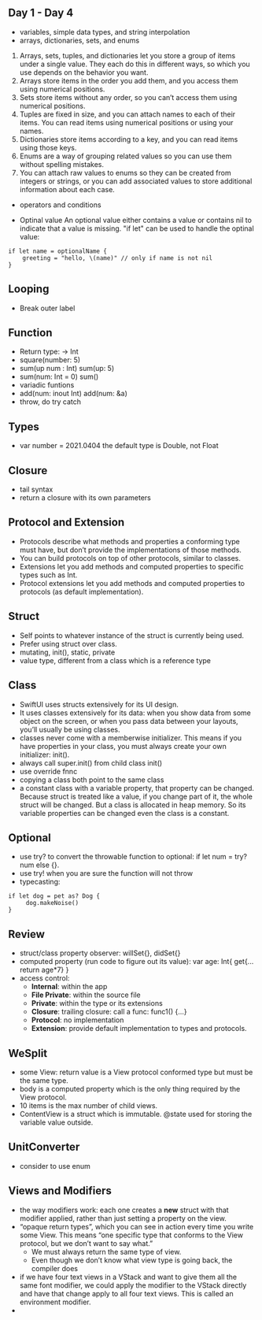 ## Day 1 - Day 4
*  variables, simple data types, and string interpolation
*  arrays, dictionaries, sets, and enums

1. Arrays, sets, tuples, and dictionaries let you store a group of items under a single value. They each do this in different ways, so which you use depends on the behavior you want.
2. Arrays store items in the order you add them, and you access them using numerical positions.
3. Sets store items without any order, so you can’t access them using numerical positions.
4. Tuples are fixed in size, and you can attach names to each of their items. You can read items using numerical positions or using your names.
5. Dictionaries store items according to a key, and you can read items using those keys.
6. Enums are a way of grouping related values so you can use them without spelling mistakes.
7. You can attach raw values to enums so they can be created from integers or strings, or you can add associated values to store additional information about each case.
* operators and conditions

* Optinal value
An optional value either contains a value or contains nil to indicate that a value is missing. "if let" can be used to handle the optinal value:
```
if let name = optionalName {
    greeting = "hello, \(name)" // only if name is not nil
} 
```
## Looping
* Break outer label

## Function
* Return type: -> Int
* square(number: 5)
* sum(up num : Int) sum(up: 5)
* sum(num: Int = 0) sum()
* variadic funtions
* add(num: inout Int) add(num: &a)
* throw, do try catch 

## Types
* var number = 2021.0404 the default type is Double, not Float

## Closure
* tail syntax
* return a closure with its own parameters

## Protocol and Extension
* Protocols describe what methods and properties a conforming type must have, but don’t provide the implementations of those methods.
* You can build protocols on top of other protocols, similar to classes.
* Extensions let you add methods and computed properties to specific types such as Int.
* Protocol extensions let you add methods and computed properties to protocols (as default implementation).

## Struct
* Self points to whatever instance of the struct is currently being used.
* Prefer using struct over class.
* mutating, init(), static, private
* value type, different from a class which is a reference type

## Class
* SwiftUI uses structs extensively for its UI design.
* It uses classes extensively for its data: when you show data from some object on the screen, or when you pass data between your layouts, you’ll usually be using classes.
* classes never come with a memberwise initializer. This means if you have properties in your class, you must always create your own initializer: init().
* always call super.init() from child class init()
* use override fnnc
* copying a class both point to the same class
* a constant class with a variable property, that property can be changed. Because struct is treated like a value, if you change part of it, the whole struct will be changed. But a class is allocated in heap memory. So its variable properties can be changed even the class is a constant.

## Optional
* use try? to convert the throwable function to optional: if let num = try? num else {}.
* use try! when you are sure the function will not throw
* typecasting: 
```
if let dog = pet as? Dog {
     dog.makeNoise()
}
```
## Review
* struct/class property observer: willSet{}, didSet{}
* computed property (run code to figure out its value): var age: Int{ get{... return age*7} }
* access control:
  * **Internal**: within the app
  * **File Private**: within the source file
  * **Private**: within the type or its extensions
  * **Closure**: trailing closure: call a func: func1() {...} 
  * **Protocol**: no implementation
  * **Extension**: provide default implementation to types and protocols.

## WeSplit
* some View: return value is a View protocol conformed type but must be the same type.
* body is a computed property which is the only thing required by the View protocol.
* 10 items is the max number of child views.
* ContentView is a struct which is immutable. @state used for storing the variable value outside.

## UnitConverter
* consider to use enum

## Views and Modifiers
* the way modifiers work: each one creates a **new** struct with that modifier applied, rather than just setting a property on the view.
* “opaque return types”, which you can see in action every time you write some View. This means “one specific type that conforms to the View protocol, but we don’t want to say what.”
  * We must always return the same type of view.
  * Even though we don’t know what view type is going back, the compiler does
* if we have four text views in a VStack and want to give them all the same font modifier, we could apply the modifier to the VStack directly and have that change apply to all four text views. This is called an environment modifier.
* 
